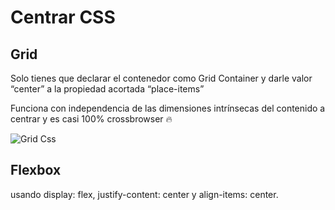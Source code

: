 # Centrar CSS

## Grid


Solo tienes que declarar el contenedor como Grid Container y darle valor “center” a la propiedad acortada “place-items”

Funciona con independencia de las dimensiones intrínsecas del contenido a centrar y es casi 100% crossbrowser 🔥


![Grid Css](https://user-images.githubusercontent.com/77374408/194728064-f8448d1b-5543-40ba-8b8a-d82a96556af4.jpg)

## Flexbox

usando display: flex, justify-content: center y align-items: center. 



